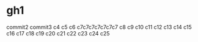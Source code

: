 # gh1
commit2
commit3
c4
c5
c6
c7c7c7c7c7c7c7
c8
c9
c10
c11
c12
c13
c14
c15
c16
c17
c18
c19
c20
c21
c22
c23
c24
c25


